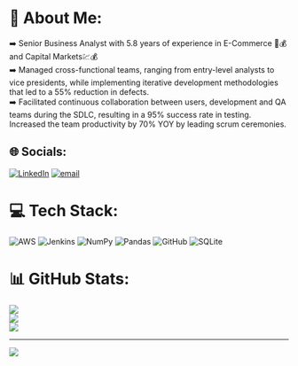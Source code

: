 # 💫 About Me:
➡️ Senior Business Analyst with 5.8 years of experience in E-Commerce 🏬💰and Capital Markets💹💰<br>➡️ Managed cross-functional teams, ranging from entry-level analysts to vice presidents, while implementing iterative development methodologies that led to a 55% reduction in defects. <br>➡️ Facilitated continuous collaboration between users, development and QA teams during the SDLC, resulting in a 95% success rate in testing. Increased the team productivity by 70% YOY by leading scrum ceremonies. 


## 🌐 Socials:
[![LinkedIn](https://img.shields.io/badge/LinkedIn-%230077B5.svg?logo=linkedin&logoColor=white)](https://linkedin.com/in/http://linkedin.com/in/prajwal1709) [![email](https://img.shields.io/badge/Email-D14836?logo=gmail&logoColor=white)](mailto:gowdadruva97@gmail.com) 

# 💻 Tech Stack:
![AWS](https://img.shields.io/badge/AWS-%23FF9900.svg?style=flat&logo=amazon-aws&logoColor=white) ![Jenkins](https://img.shields.io/badge/jenkins-%232C5263.svg?style=flat&logo=jenkins&logoColor=white) ![NumPy](https://img.shields.io/badge/numpy-%23013243.svg?style=flat&logo=numpy&logoColor=white) ![Pandas](https://img.shields.io/badge/pandas-%23150458.svg?style=flat&logo=pandas&logoColor=white) ![GitHub](https://img.shields.io/badge/github-%23121011.svg?style=flat&logo=github&logoColor=white) ![SQLite](https://img.shields.io/badge/sqlite-%2307405e.svg?style=flat&logo=sqlite&logoColor=white)
# 📊 GitHub Stats:
![](https://github-readme-stats.vercel.app/api?username=gowdadruva97&theme=ambient_gradient&hide_border=true&include_all_commits=false&count_private=false)<br/>
![](https://nirzak-streak-stats.vercel.app/?user=gowdadruva97&theme=ambient_gradient&hide_border=true)<br/>
![](https://github-readme-stats.vercel.app/api/top-langs/?username=gowdadruva97&theme=ambient_gradient&hide_border=true&include_all_commits=false&count_private=false&layout=compact)

---
[![](https://visitcount.itsvg.in/api?id=gowdadruva97&icon=6&color=1)](https://visitcount.itsvg.in)

<!-- Proudly created with GPRM ( https://gprm.itsvg.in ) -->
